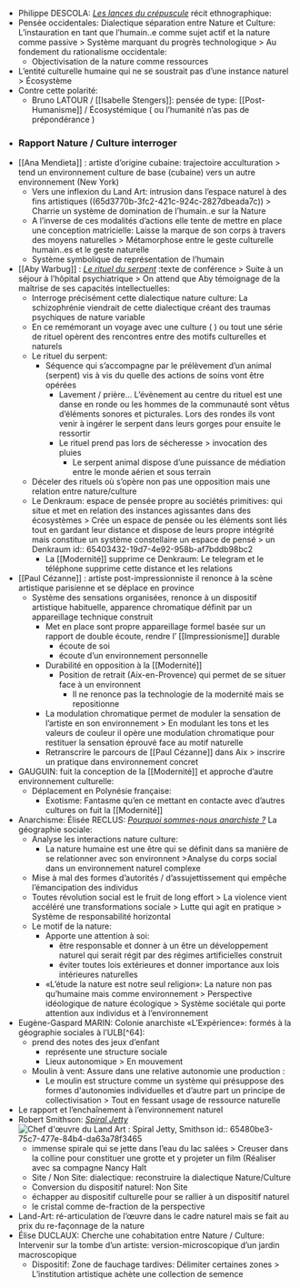 - Philippe DESCOLA: [*Les lances du crépuscule*](https://www.babelio.com/livres/Descola-Les-Lances-du-crepuscule/1418267) récit ethnographique:
- Pensée occidentales: Dialectique séparation entre Nature et Culture: L’instauration en tant que l’humain..e comme sujet actif et la nature comme passive > Système marquant du progrès technologique > Au fondement du rationalisme occidentale:
	- Objectivisation de la nature comme ressources
- L’entité culturelle humaine qui ne se soustrait pas d’une instance naturel > Écosystème
- Contre cette polarité:
	- Bruno LATOUR / [[Isabelle Stengers]]: pensée de type: [[Post-Humanisme]] / Écosystémique ( ou l’humanité n’as pas de prépondérance )
- ### Rapport Nature / Culture interroger
- [[Ana Mendieta]] : artiste d’origine cubaine: trajectoire acculturation > tend un environnement culture de base (cubaine) vers un autre environnement (New York)
	- Vers une inflexion du Land Art: intrusion dans l’espace naturel à des fins artistiques ((65d3770b-3fc2-421c-924c-2827dbeada7c)) > Charrie un système de domination de l’humain..e sur la Nature
	- A l’inverse de ces modalités d’actions elle tente de mettre en place une conception matricielle: Laisse la marque de son corps à travers des moyens naturelles > Métamorphose entre le geste culturelle humain..es et le geste naturelle
	- Système symbolique de représentation de l’humain
- [[Aby Warbug]] : [*Le rituel du serpent*](https://journals.openedition.org/critiquedart/1844) :texte de conférence > Suite à un séjour à l’hôpital psychiatrique > On attend que Aby témoignage de la maîtrise de ses capacités intellectuelles:
	- Interroge précisément cette dialectique nature culture: La schizophrénie viendrait de cette dialectique créant des traumas psychiques de nature variable
	- En ce remémorant un voyage avec une culture ( ) ou tout une série de rituel opèrent des rencontres entre des motifs culturelles et naturels
	- Le rituel du serpent:
		- Séquence qui s’accompagne par le prélèvement d’un animal (serpent) vis à vis du quelle des actions de soins vont être opérées
			- Lavement / prière… L’évènement au centre du rituel est une danse en ronde ou les hommes de la communauté sont vêtus d’éléments sonores et picturales. Lors des rondes ils vont venir à ingérer le serpent dans leurs gorges pour ensuite le ressortir
			- Le rituel prend pas lors de sécheresse > invocation des pluies
				- Le serpent animal dispose d’une puissance de médiation entre le monde aérien et sous terrain
	- Déceler des rituels où s’opère non pas une opposition mais une relation entre nature/culture
	- Le Denkraum: espace de pensée propre au sociétés primitives: qui situe et met en relation des instances agissantes dans des écosystèmes > Crée un espace de pensée ou les éléments sont liés tout en gardant leur distance et dispose de leurs propre intégrité mais constitue un système constellaire un espace de pensé > un Denkraum
	  id:: 65403432-19d7-4e92-958b-af7bddb98bc2
		- La [[Modernité]] supprime ce Denkraum: Le telegram et le téléphone supprime cette distance et les relations
- [[Paul Cézanne]] : artiste post-impressionniste il renonce à la scène artistique parisienne et se déplace en province
	- Système des sensations organisées, renonce à un dispositif artistique habituelle, apparence chromatique définit par un appareillage technique construit
		- Met en place sont propre appareillage formel basée sur un rapport de double écoute, rendre l’ [[Impressionisme]]  durable
			- écoute de soi
			- écoute d’un environnement personnelle
		- Durabilité en opposition à la [[Modernité]]
			- Position de retrait (Aix-en-Provence) qui permet de se situer face à un environnent
				- Il ne renonce pas la technologie de la modernité mais se repositionne
		- La modulation chromatique permet de moduler la sensation de l’artiste en son environnement > En modulant les tons et les valeurs de couleur il opère une modulation chromatique pour restituer la sensation éprouvé face au motif naturelle
		- Retranscrire le parcours de [[Paul Cézanne]] dans Aix > inscrire un pratique dans environnement concret
- GAUGUIN: fuit la conception de la [[Modernité]] et approche d’autre environnement culturelle:
	- Déplacement en Polynésie française:
		- Exotisme: Fantasme qu’en ce mettant en contacte avec d’autres cultures on fuit la [[Modernité]]
- Anarchisme: Élisée RECLUS: [*Pourquoi sommes-nous anarchiste ?*](https://fr.wikisource.org/wiki/Pourquoi_sommes-nous_anarchistes_%3F) La géographie sociale:
	- Analyse les interactions nature culture:
		- La nature humaine est une être qui se définit dans sa manière de se relationner avec son environnent >Analyse du corps social dans un environnement naturel complexe
	- Mise à mal des formes d’autorités / d’assujettissement qui empêche l’émancipation des individus
	- Toutes révolution social est le fruit de long effort > La violence vient accéléré une transformations sociale > Lutte qui agit en pratique > Système de responsabilité horizontal
	- Le motif de la nature:
		- Apporte une attention à soi:
			- être responsable et donner à un être un développement naturel qui serait régit par des régimes artificielles construit
			- éviter toutes lois extérieures et donner importance aux lois intérieures naturelles
		- «L’étude la nature est notre seul religion»: La nature non pas qu’humaine mais comme environnement > Perspective idéologique de nature écologique > Système sociétale qui porte attention aux individus et à l’environnement
- Eugène-Gaspard MARIN: Colonie anarchiste «L’Expérience»:  formés à la géographie sociales à l’ULB[^64]:
	- prend des notes des jeux d’enfant
		- représente une structure sociale
		- Lieux autonomique > En mouvement
	- Moulin à vent: Assure dans une relative autonomie une production :
		- Le moulin est structure comme un système qui présuppose des formes d'autonomies individuelles et d’autre part un principe de collectivisation > Tout en fessant usage de ressource naturelle
- Le rapport et l’enchaînement à l’environnement naturel
- Robert Smithson: [*Spiral Jetty*](https://blog.artsper.com/fr/la-minute-arty/chef-doeuvre-art-contemporain-spiral-jetty-smithson/) ![Chef d'œuvre du Land Art : Spiral Jetty, Smithson](https://blog.artsper.com/wp-content/uploads/2014/04/New-Featured-Image-1200-x-675-2-min_11zon.jpg)
  id:: 65480be3-75c7-477e-84b4-da63a78f3465
	- immense spirale qui se jette dans l’eau du lac salées > Creuser dans la colline pour constituer une grotte et y projeter un film (Réaliser avec sa compagne Nancy Halt
	- Site / Non Site: dialectique: reconstruire la dialectique Nature/Culture
	- Conversion du dispositif naturel: Non Site
	- échapper au dispositif culturelle pour se rallier à un dispositif naturel
	- le cristal comme de-fraction de la perspective
- Land-Art: ré-articulation de l’œuvre dans le cadre naturel mais se fait au prix du re-façonnage de la nature
- Élise DUCLAUX:  Cherche une cohabitation entre Nature / Culture: Intervenir sur la tombe d’un artiste: version-microscopique d’un jardin macroscopique
	- Dispositif: Zone de fauchage tardives:  Délimiter certaines zones > L’institution artistique achète une collection de semence
